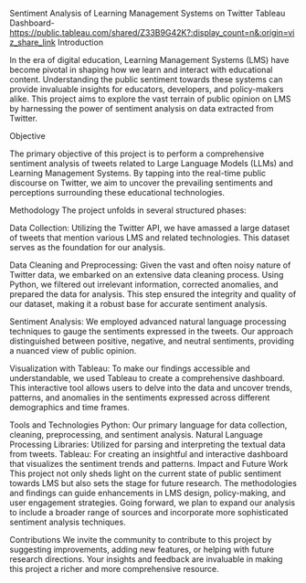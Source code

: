 Sentiment Analysis of Learning Management Systems on Twitter
Tableau Dashboard- https://public.tableau.com/shared/Z33B9G42K?:display_count=n&:origin=viz_share_link
Introduction

In the era of digital education, Learning Management Systems (LMS) have become pivotal in shaping how we learn and interact with educational content. Understanding the public sentiment towards these systems can provide invaluable insights for educators, developers, and policy-makers alike. This project aims to explore the vast terrain of public opinion on LMS by harnessing the power of sentiment analysis on data extracted from Twitter.

Objective

The primary objective of this project is to perform a comprehensive sentiment analysis of tweets related to Large Language Models (LLMs) and Learning Management Systems. By tapping into the real-time public discourse on Twitter, we aim to uncover the prevailing sentiments and perceptions surrounding these educational technologies.

Methodology
The project unfolds in several structured phases:

Data Collection: Utilizing the Twitter API, we have amassed a large dataset of tweets that mention various LMS and related technologies. This dataset serves as the foundation for our analysis.

Data Cleaning and Preprocessing: Given the vast and often noisy nature of Twitter data, we embarked on an extensive data cleaning process. Using Python, we filtered out irrelevant information, corrected anomalies, and prepared the data for analysis. This step ensured the integrity and quality of our dataset, making it a robust base for accurate sentiment analysis.

Sentiment Analysis: We employed advanced natural language processing techniques to gauge the sentiments expressed in the tweets. Our approach distinguished between positive, negative, and neutral sentiments, providing a nuanced view of public opinion.

Visualization with Tableau: To make our findings accessible and understandable, we used Tableau to create a comprehensive dashboard. This interactive tool allows users to delve into the data and uncover trends, patterns, and anomalies in the sentiments expressed across different demographics and time frames.

Tools and Technologies
Python: Our primary language for data collection, cleaning, preprocessing, and sentiment analysis.
Natural Language Processing Libraries: Utilized for parsing and interpreting the textual data from tweets.
Tableau: For creating an insightful and interactive dashboard that visualizes the sentiment trends and patterns.
Impact and Future Work
This project not only sheds light on the current state of public sentiment towards LMS but also sets the stage for future research. The methodologies and findings can guide enhancements in LMS design, policy-making, and user engagement strategies. Going forward, we plan to expand our analysis to include a broader range of sources and incorporate more sophisticated sentiment analysis techniques.

Contributions
We invite the community to contribute to this project by suggesting improvements, adding new features, or helping with future research directions. Your insights and feedback are invaluable in making this project a richer and more comprehensive resource.

